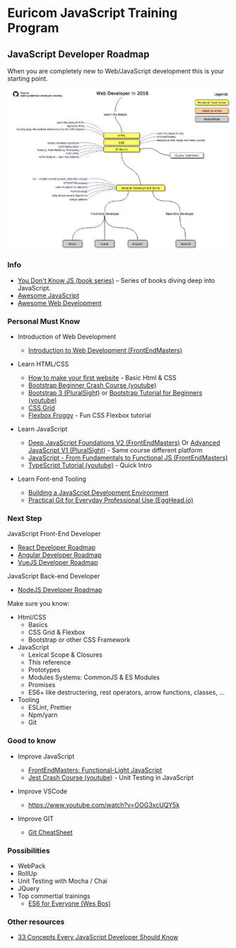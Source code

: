 # Euricom JavaScript Training Program

## JavaScript Developer Roadmap

When you are completely new to Web/JavaScript development this is your starting point.

<img src="./roadmaps/web-developer-roadmap.png" />

### Info

- [You Don't Know JS (book series)](https://github.com/getify/You-Dont-Know-JS) – Series of books diving deep into JavaScript.
- [Awesome JavaScript](https://github.com/micromata/awesome-javascript-learning)
- [Awesome Web Development ](https://github.com/Stanko/awesome-web-development)

### Personal Must Know

- Introduction of Web Development
    - [Introduction to Web Development (FrontEndMasters)](https://frontendmasters.com/courses/web-development/)

- Learn HTML/CSS
    - [How to make your first website](https://www.leveluptutorials.com/tutorials/how-to-make-your-first-website) - Basic Html & CSS
    - [Bootstrap Beginner Crash Course (youtube)](https://www.youtube.com/watch?v=5GcQtLDGXy8)
    - [Bootstrap 3 (PluralSight)](https://app.pluralsight.com/library/courses/bootstrap-3) or [Bootstrap Tutorial for Beginners (youtube)](https://www.youtube.com/watch?v=aTLRdrRQyN4)
    - [CSS Grid](https://cssgrid.io/)
    - [Flexbox Froggy](http://flexboxfroggy.com/) - Fun CSS Flexbox tutorial

- Learn JavaScript
    - [Deep JavaScript Foundations V2 (FrontEndMasters)](https://frontendmasters.com/courses/javascript-foundations/) Or [Advanced JavaScript V1 (PluralSight)](https://app.pluralsight.com/library/courses/advanced-javascript) - Same course different platform
    - [JavaScript - From Fundamentals to Functional JS (FrontEndMasters)](https://frontendmasters.com/courses/js-fundamentals-functional-v2/)
    - [TypeScript Tutorial (youtube)](https://www.youtube.com/watch?v=-PR_XqW9JJU) - Quick Intro

- Learn Font-end Tooling
    - [Building a JavaScript Development Environment](https://app.pluralsight.com/library/courses/javascript-development-environment/table-of-contents)
    - [Practical Git for Everyday Professional Use (EggHead.io)](https://egghead.io/courses/practical-git-for-everyday-professional-use)

### Next Step

JavaScript Front-End Developer

- [React Developer Roadmap](./roadmaps/react-developer-roadmap.md)
- [Angular Developer Roadmap](./roadmaps/angular-developer-roadmap.md)
- [VueJS Developer Roadmap](./roadmaps/vuejs-developer-roadmap.md)

JavaScript Back-end Developer

- [NodeJS Developer Roadmap](./nodejs-developer-roadmap.md)

Make sure you know:

- Html/CSS
    - Basics
    - CSS Grid & Flexbox
    - Bootstrap or other CSS Framework
- JavaScript
    - Lexical Scope & Closures
    - This reference
    - Prototypes
    - Modules Systems: CommonJS & ES Modules
    - Promises
    - ES6+ like destructering, rest operators, arrow functions, classes, ...
- Tooling
    - ESLint, Prettier
    - Npm/yarn
    - Git

### Good to know

- Improve JavaScript
    - [FrontEndMasters: Functional-Light JavaScript](https://frontendmasters.com/courses/functional-javascript-v2/)
    - [Jest Crash Course (youtube)](https://www.youtube.com/watch?v=7r4xVDI2vho) - Unit Testing in JavaScript

- Improve VSCode
    + https://www.youtube.com/watch?v=OOG3xcUQY5k

- Improve GIT
    + [Git CheatSheet](http://ndpsoftware.com/git-cheatsheet.html)

### Possibilities

- WebPack
- RollUp
- Unit Testing with Mocha / Chai
- JQuery
- Top commertial trainings
    - [ES6 for Everyone (Wes Bos)](https://es6.io/)

### Other resources

- [33 Concepts Every JavaScript Developer Should Know ](https://github.com/leonardomso/33-js-concepts)

